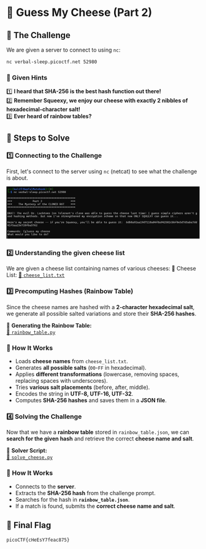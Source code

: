 # 🧀 Guess My Cheese (Part 2)

## 🧐 The Challenge  
We are given a server to connect to using `nc`:  
```bash
nc verbal-sleep.picoctf.net 52980
```

### 📝 Given Hints  
1️⃣ **I heard that SHA-256 is the best hash function out there!**  
2️⃣ **Remember Squeexy, we enjoy our cheese with exactly 2 nibbles of hexadecimal-character salt!**  
3️⃣ **Ever heard of rainbow tables?**  


## 🚀 Steps to Solve  

### 1️⃣ Connecting to the Challenge  
First, let's connect to the server using `nc` (netcat) to see what the challenge is about.  

<img src="../../assets/images/picoCTF/Crypto/GMC2/GMC2(question).png" alt="Guess My Cheese Question" width="1000" />

### 2️⃣ Understanding the given cheese list 
We are given a cheese list containing names of various cheeses:
📜 Cheese List:
[🔗 `cheese_list.txt`](../../assets/scripts/picoCTF/Crypto/GMC2/cheese_list.txt)  

### 3️⃣ Precomputing Hashes (Rainbow Table)  
Since the cheese names are hashed with a **2-character hexadecimal salt**, we generate all possible salted variations and store their **SHA-256 hashes**.  

📜 **Generating the Rainbow Table:**  
[🔗 `rainbow_table.py`](../../assets/scripts/picoctf/crypto/GMC2/rainbow_table.py)  

### 🔧 How It Works  
- Loads **cheese names** from `cheese_list.txt`.  
- Generates **all possible salts** (`00`-`FF` in hexadecimal).  
- Applies **different transformations** (lowercase, removing spaces, replacing spaces with underscores).  
- Tries **various salt placements** (before, after, middle).  
- Encodes the string in **UTF-8, UTF-16, UTF-32**.  
- Computes **SHA-256 hashes** and saves them in a **JSON file**.  

### 4️⃣ Solving the Challenge  
Now that we have a **rainbow table** stored in `rainbow_table.json`, we can **search for the given hash** and retrieve the correct **cheese name and salt**.  

📜 **Solver Script:**  
[🔗 `solve_cheese.py`](../../assets/scripts/picoctf/crypto/GMC2/solve_cheese.py)  

### 🔧 How It Works  
- Connects to the **server**.  
- Extracts the **SHA-256 hash** from the challenge prompt.  
- Searches for the hash in **`rainbow_table.json`**.  
- If a match is found, submits the **correct cheese name and salt**.

## 📜 Final Flag  

```bash
picoCTF{cHeEsY7feac875}

